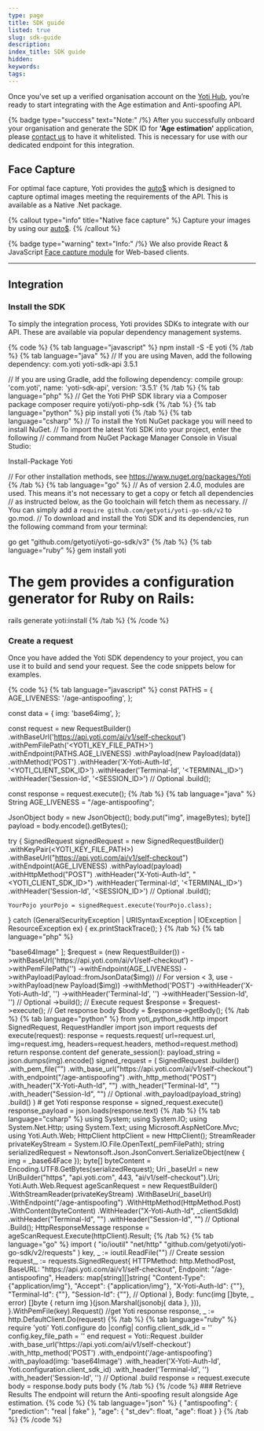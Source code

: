 ```yaml
---
type: page
title: SDK guide
listed: true
slug: sdk-guide
description: 
index_title: SDK guide
hidden: 
keywords: 
tags: 
---
```


Once you've set up a verified organisation account on the [Yoti Hub](https://hub.yoti.com/), you’re ready to start integrating with the Age estimation and Anti-spoofing API.

{% badge type="success" text="Note:" /%} After you successfully onboard your organisation and generate the SDK ID for **'Age estimation'** application, please [contact us](https://yoti.force.com/yotisupport/s/contactsupport) to have it whitelisted. This is necessary for use with our dedicated endpoint for this integration.

## Face Capture

For optimal face capture, Yoti provides the [auto$](/ai-services-terminals/face-capture-module-fcm) which is designed to capture optimal images meeting the requirements of the API. This is available as a Native .Net package.

{% callout type="info" title="Native face capture" %}
Capture your images by using our [auto$](/ai-services-terminals/face-capture-module-fcm).
{% /callout %}

{% badge type="warning" text="Info:" /%} We also provide React & JavaScript [Face capture module](https://www.npmjs.com/package/@getyoti/react-face-capture) for Web-based clients.

---

## Integration

### Install the SDK

To simply the integration process, Yoti provides SDKs to integrate with our API. These are available via popular dependency management systems.

{% code %}
{% tab language="javascript" %}
npm install -S -E yoti
{% /tab %}
{% tab language="java" %}
// If you are using Maven, add the following dependency:
<dependency>
    <groupId>com.yoti</groupId>
    <artifactId>yoti-sdk-api</artifactId>
    <version>3.5.1</version>
</dependency>

// If you are using Gradle, add the following dependency:
compile group: 'com.yoti', name: 'yoti-sdk-api', version: '3.5.1'
{% /tab %}
{% tab language="php" %}
// Get the Yoti PHP SDK library via a Composer package
composer require yoti/yoti-php-sdk
{% /tab %}
{% tab language="python" %}
pip install yoti
{% /tab %}
{% tab language="csharp" %}
// To install the Yoti NuGet package you will need to install NuGet.
// To import the latest Yoti SDK into your project, enter the following
// command from NuGet Package Manager Console in Visual Studio:

Install-Package Yoti

// For other installation methods, see https://www.nuget.org/packages/Yoti
{% /tab %}
{% tab language="go" %}
// As of version 2.4.0, modules are used. This means it's not necessary to get a copy or fetch all dependencies 
// as instructed below, as the Go toolchain will fetch them as necessary. 
// You can simply add a `require github.com/getyoti/yoti-go-sdk/v2` to go.mod.
// To download and install the Yoti SDK and its dependencies, run the following command from your terminal:

go get "github.com/getyoti/yoti-go-sdk/v3"
{% /tab %}
{% tab language="ruby" %}
gem install yoti

# The gem provides a configuration generator for Ruby on Rails:

rails generate yoti:install
{% /tab %}
{% /code %}

### Create a request

Once you have added the Yoti SDK dependency to your project, you can use it to build and send your request. See the code snippets below for examples.

{% code %}
{% tab language="javascript" %}
const PATHS = {
    AGE_LIVENESS: '/age-antispoofing',
};

const data = {
    img: 'base64img',
};

const request = new RequestBuilder()
    .withBaseUrl('https://api.yoti.com/ai/v1/self-checkout')
    .withPemFilePath('<YOTI_KEY_FILE_PATH>')
    .withEndpoint(PATHS.AGE_LIVENESS)
    .withPayload(new Payload(data))
    .withMethod('POST')
    .withHeader('X-Yoti-Auth-Id', '<YOTI_CLIENT_SDK_ID>')
    .withHeader('Terminal-Id', '<TERMINAL_ID>')
    .withHeader('Session-Id', '<SESSION_ID>') // Optional
    .build();

const response = request.execute();
{% /tab %}
{% tab language="java" %}
String AGE_LIVENESS = "/age-antispoofing";

JsonObject body = new JsonObject();
body.put("img", imageBytes);
byte[] payload = body.encode().getBytes();

try {
    SignedRequest signedRequest = new SignedRequestBuilder()
        .withKeyPair(<YOTI_KEY_FILE_PATH>)
        .withBaseUrl("https://api.yoti.com/ai/v1/self-checkout")
        .withEndpoint(AGE_LIVENESS)
        .withPayload(payload)
        .withHttpMethod("POST")
				.withHeader("X-Yoti-Auth-Id", "<YOTI_CLIENT_SDK_ID>")
				.withHeader('Terminal-Id', '<TERMINAL_ID>')
    		.withHeader('Session-Id', '<SESSION_ID>') // Optional
        .build();

    YourPojo yourPojo = signedRequest.execute(YourPojo.class);
}  catch (GeneralSecurityException | URISyntaxException | IOException | ResourceException ex) {
    ex.printStackTrace();
}
{% /tab %}
{% tab language="php" %}
<?php
use Yoti\Http\RequestBuilder;
use Yoti\Http\Payload;

define("AGE_LIVENESS", "/age-antispoofing");

$img = [ "img" => "base64Image" ];

$request = (new RequestBuilder())
    ->withBaseUrl('https://api.yoti.com/ai/v1/self-checkout')
    ->withPemFilePath('<YOTI_KEY_FILE_PATH>')
    ->withEndpoint(AGE_LIVENESS)
    ->withPayload(Payload::fromJsonData($img)) // For version < 3, use ->withPayload(new Payload($img))
    ->withMethod('POST')
    ->withHeader('X-Yoti-Auth-Id', '<YOTI_CLIENT_SDK_ID>')
  	->withHeader('Terminal-Id', '<TERMINAL_ID>')
    ->withHeader('Session-Id', '<SESSION_ID>') // Optional
    ->build();

// Execute request
$response = $request->execute();

// Get response body
$body = $response->getBody();
{% /tab %}
{% tab language="python" %}
from yoti_python_sdk.http import SignedRequest, RequestHandler
import json
import requests

def execute(request):
    response = requests.request(
        url=request.url, img=request.img, headers=request.headers, method=request.method)
    return response.content

def generate_session():

    payload_string = json.dumps(img).encode()

    signed_request = (
        SignedRequest
        .builder()
        .with_pem_file("<YOTI_KEY_FILE_PATH>")
        .with_base_url("https://api.yoti.com/ai/v1/self-checkout")
        .with_endpoint("/age-antispoofing")
        .with_http_method("POST")
        .with_header("X-Yoti-Auth-Id", "<YOTI_CLIENT_SDK_ID>")
      	.with_header("Terminal-Id", "<TERMINAL_ID>")
    		.with_header("Session-Id", "<SESSION_ID>") // Optional
        .with_payload(payload_string)
        .build()

    )

	# get Yoti response
    response = signed_request.execute()
    response_payload = json.loads(response.text)
{% /tab %}
{% tab language="csharp" %}
using System;
using System.IO;
using System.Net.Http;
using System.Text;
using Microsoft.AspNetCore.Mvc;
using Yoti.Auth.Web;

HttpClient httpClient = new HttpClient();
StreamReader privateKeyStream = System.IO.File.OpenText(_pemFilePath);

string serializedRequest = Newtonsoft.Json.JsonConvert.SerializeObject(new
{
	img = _base64Face
});

byte[] byteContent = Encoding.UTF8.GetBytes(serializedRequest);

Uri _baseUrl = new UriBuilder("https", "api.yoti.com", 443, "ai/v1/self-checkout").Uri;

Yoti.Auth.Web.Request ageScanRequest = new RequestBuilder()
  .WithStreamReader(privateKeyStream)
  .WithBaseUri(_baseUrl)
  .WithEndpoint("/age-antispoofing")
  .WithHttpMethod(HttpMethod.Post)
  .WithContent(byteContent)
  .WithHeader("X-Yoti-Auth-Id", _clientSdkId)
  .withHeader("Terminal-Id", "<TERMINAL_ID>")
  .withHeader("Session-Id", "<SESSION_ID>") // Optional
  .Build();

HttpResponseMessage response = ageScanRequest.Execute(httpClient).Result;
{% /tab %}
{% tab language="go" %}
import (
    "io/ioutil"
    "net/http"
    "github.com/getyoti/yoti-go-sdk/v2/requests"
)

    key, _ := ioutil.ReadFile("<YOTI_KEY_FILE_PATH>")
    // Create session
    request,_ := requests.SignedRequest{
        HTTPMethod: http.MethodPost,
        BaseURL:    "https://api.yoti.com/ai/v1/self-checkout",
        Endpoint:   "/age-antispoofing",
        Headers: map[string][]string{
            "Content-Type": {"application/img"},
            "Accept":       {"application/img"},
						"X-Yoti-Auth-Id": {"<YOTI_CLIENT_SDK_ID>"},
						"Terminal-Id": {"<TERMINAL_ID>"},
						"Session-Id": {"<SESSION_ID>"}, // Optional
        },

        Body: func(img []byte, _ error) []byte {
            return img
        }(json.Marshal(jsonobj{ data },
        })),
    }.WithPemFile(key).Request()

	//get Yoti response
	response, _ := http.DefaultClient.Do(request)
{% /tab %}
{% tab language="ruby" %}
require 'yoti'
Yoti.configure do |config|
  config.client_sdk_id = '<YOTI_CLIENT_SDK_ID>'
  config.key_file_path = '<YOTI_KEY_FILE_PATH>'
end
request = Yoti::Request
          .builder
          .with_base_url('https://api.yoti.com/ai/v1/self-checkout')
          .with_http_method('POST')
          .with_endpoint('/age-antispoofing')
          .with_payload(img: 'base64Image')
          .with_header('X-Yoti-Auth-Id', Yoti.configuration.client_sdk_id)
          .with_header('Terminal-Id', '<TERMINAL_ID>')
          .with_header('Session-Id', '<SESSION_ID>') // Optional
          .build
response = request.execute
body = response.body
puts body
{% /tab %}
{% /code %}

### Retrieve Results

The endpoint will return the Anti-spoofing result alongside Age estimation.

{% code %}
{% tab language="json" %}
{
   "antispoofing": {
       "prediction": "real | fake"
   },
   "age": {
       "st_dev": float,
       "age": float
   }
}
{% /tab %}
{% /code %}